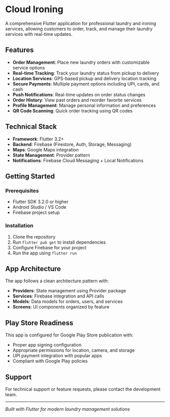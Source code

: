 # Cloud Ironing

A comprehensive Flutter application for professional laundry and ironing services, allowing customers to order, track, and manage their laundry services with real-time updates.

## Features

- **Order Management**: Place new laundry orders with customizable service options
- **Real-time Tracking**: Track your laundry status from pickup to delivery
- **Location Services**: GPS-based pickup and delivery location tracking
- **Secure Payments**: Multiple payment options including UPI, cards, and cash
- **Push Notifications**: Real-time updates on order status changes
- **Order History**: View past orders and reorder favorite services
- **Profile Management**: Manage personal information and preferences
- **QR Code Scanning**: Quick order tracking using QR codes

## Technical Stack

- **Framework**: Flutter 3.2+
- **Backend**: Firebase (Firestore, Auth, Storage, Messaging)
- **Maps**: Google Maps integration
- **State Management**: Provider pattern
- **Notifications**: Firebase Cloud Messaging + Local Notifications

## Getting Started

### Prerequisites
- Flutter SDK 3.2.0 or higher
- Android Studio / VS Code
- Firebase project setup

### Installation
1. Clone the repository
2. Run `flutter pub get` to install dependencies
3. Configure Firebase for your project
4. Run the app using `flutter run`

## App Architecture

The app follows a clean architecture pattern with:
- **Providers**: State management using Provider package
- **Services**: Firebase integration and API calls
- **Models**: Data models for orders, users, and services
- **Screens**: UI components organized by feature

## Play Store Readiness

This app is configured for Google Play Store publication with:
- Proper app signing configuration
- Appropriate permissions for location, camera, and storage
- UPI payment integration with popular apps
- Compliant with Google Play policies

## Support

For technical support or feature requests, please contact the development team.

---

*Built with Flutter for modern laundry management solutions*

